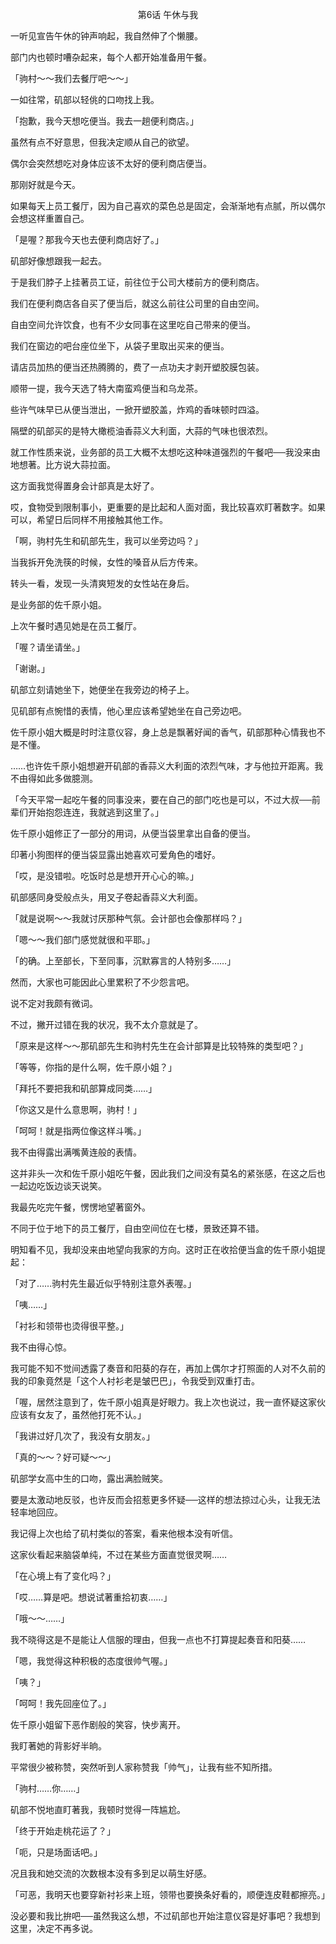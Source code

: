 <p align="center">第6话 午休与我</p>

一听见宣告午休的钟声响起，我自然伸了个懒腰。

部门内也顿时嘈杂起来，每个人都开始准备用午餐。

「驹村～～我们去餐厅吧～～」

一如往常，矶部以轻佻的口吻找上我。

「抱歉，我今天想吃便当。我去一趟便利商店。」

虽然有点不好意思，但我决定顺从自己的欲望。

偶尔会突然想吃对身体应该不太好的便利商店便当。

那刚好就是今天。

如果每天上员工餐厅，因为自己喜欢的菜色总是固定，会渐渐地有点腻，所以偶尔会想这样重置自己。

「是喔？那我今天也去便利商店好了。」

矶部好像想跟我一起去。

于是我们脖子上挂著员工证，前往位于公司大楼前方的便利商店。

我们在便利商店各自买了便当后，就这么前往公司里的自由空间。

自由空间允许饮食，也有不少女同事在这里吃自己带来的便当。

我们在窗边的吧台座位坐下，从袋子里取出买来的便当。

请店员加热的便当还热腾腾的，费了一点功夫才剥开塑胶膜包装。

顺带一提，我今天选了特大南蛮鸡便当和乌龙茶。

些许气味早已从便当泄出，一掀开塑胶盖，炸鸡的香味顿时四溢。

隔壁的矶部买的是特大橄榄油香蒜义大利面，大蒜的气味也很浓烈。

就工作性质来说，业务部的员工大概不太想吃这种味道强烈的午餐吧──我没来由地想著。比方说大蒜拉面。

这方面我觉得置身会计部真是太好了。

哎，食物受到限制事小，更重要的是比起和人面对面，我比较喜欢盯著数字。如果可以，希望日后同样不用接触其他工作。

「啊，驹村先生和矶部先生，我可以坐旁边吗？」

当我拆开免洗筷的时候，女性的嗓音从后方传来。

转头一看，发现一头清爽短发的女性站在身后。

是业务部的佐千原小姐。

上次午餐时遇见她是在员工餐厅。

「喔？请坐请坐。」

「谢谢。」

矶部立刻请她坐下，她便坐在我旁边的椅子上。

见矶部有点惋惜的表情，他心里应该希望她坐在自己旁边吧。

佐千原小姐大概是时时注意仪容，身上总是飘著好闻的香气，矶部那种心情我也不是不懂。

……也许佐千原小姐想避开矶部的香蒜义大利面的浓烈气味，才与他拉开距离。我不由得如此多做臆测。

「今天平常一起吃午餐的同事没来，要在自己的部门吃也是可以，不过大叔──前辈们开始抱怨连连，我就逃到这里了。」

佐千原小姐修正了一部分的用词，从便当袋里拿出自备的便当。

印著小狗图样的便当袋显露出她喜欢可爱角色的嗜好。

「哎，是没错啦。吃饭时总是想开开心心的嘛。」

矶部感同身受般点头，用叉子卷起香蒜义大利面。

「就是说啊～～我就讨厌那种气氛。会计部也会像那样吗？」

「嗯～～我们部门感觉就很和平耶。」

「的确。上至部长，下至同事，沉默寡言的人特别多……」

然而，大家也可能因此心里累积了不少怨言吧。

说不定对我颇有微词。

不过，撇开过错在我的状况，我不太介意就是了。

「原来是这样～～那矶部先生和驹村先生在会计部算是比较特殊的类型吧？」

「等等，你指的是什么啊，佐千原小姐？」

「拜托不要把我和矶部算成同类……」

「你这又是什么意思啊，驹村！」

「呵呵！就是指两位像这样斗嘴。」

我不由得露出满嘴黄连般的表情。

这并非头一次和佐千原小姐吃午餐，因此我们之间没有莫名的紧张感，在这之后也一起边吃饭边谈天说笑。

我最先吃完午餐，愣愣地望著窗外。

不同于位于地下的员工餐厅，自由空间位在七楼，景致还算不错。

明知看不见，我却没来由地望向我家的方向。这时正在收拾便当盒的佐千原小姐提起：

「对了……驹村先生最近似乎特别注意外表喔。」

「咦……」

「衬衫和领带也烫得很平整。」

我不由得心惊。

我可能不知不觉间透露了奏音和阳葵的存在，再加上偶尔才打照面的人对不久前的我的印象竟然是「这个人衬衫老是皱巴巴」，令我受到双重打击。

「喔，居然注意到了，佐千原小姐真是好眼力。我上次也说过，我一直怀疑这家伙应该有女友了，虽然他打死不认。」

「我讲过好几次了，我没有女朋友。」

「真的～～？好可疑～～」

矶部学女高中生的口吻，露出满脸贼笑。

要是太激动地反驳，也许反而会招惹更多怀疑──这样的想法掠过心头，让我无法轻率地回应。

我记得上次也给了矶村类似的答案，看来他根本没有听信。

这家伙看起来脑袋单纯，不过在某些方面直觉很灵啊……

「在心境上有了变化吗？」

「哎……算是吧。想说试著重拾初衷……」

「哦～～……」

我不晓得这是不是能让人信服的理由，但我一点也不打算提起奏音和阳葵……

「嗯，我觉得这种积极的态度很帅气喔。」

「咦？」

「呵呵！我先回座位了。」

佐千原小姐留下恶作剧般的笑容，快步离开。

我盯著她的背影好半晌。

平常很少被称赞，突然听到人家称赞我「帅气」，让我有些不知所措。

「驹村……你……」

矶部不悦地直盯著我，我顿时觉得一阵尴尬。

「终于开始走桃花运了？」

「呃，只是场面话吧。」

况且我和她交流的次数根本没有多到足以萌生好感。

「可恶，我明天也要穿新衬衫来上班，领带也要换条好看的，顺便连皮鞋都擦亮。」

没必要和我比拚吧──虽然我这么想，不过矶部也开始注意仪容是好事吧？我想到这里，决定不再多说。

